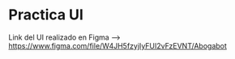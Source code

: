 # Practica UI

Link del UI realizado en Figma --> https://www.figma.com/file/W4JH5fzyjIyFUI2vFzEVNT/Abogabot
